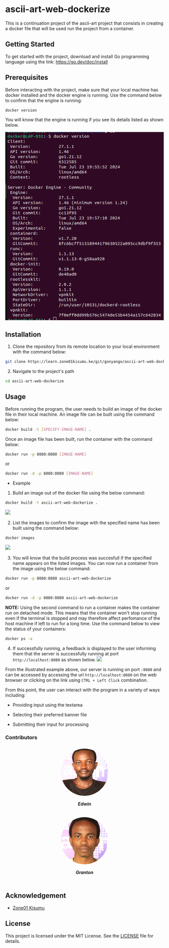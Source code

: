 # ascii-art-web-dockerize

This is a continuation project of the ascii-art project that consists in creating a docker file that will be used run the project from a container.


## Getting Started

To get started with the project, download and install Go programming language using the link: https://go.dev/doc/install

## Prerequisites

Before interacting with the project, make sure that your local machine has docker installed and the docker engine is running. Use the command below to confirm that the engine is running:
```bash
docker version
```

You will know that the engine is running if you see its details listed as shown below.

![](dockertest.png)

## Installation

1. Clone the repository from its remote location to your local environment with the command below:
```bash
git clone https://learn.zone01kisumu.ke/git/gonyango/ascii-art-web-dockerize.git
```

2. Navigate to the project's path
```bash
cd ascii-art-web-dockerize
```

## Usage

Before running the program, the user needs to build an image of the docker file in their local machine. An image file can be built using the command below:
```bash
docker build -t [SPECIFY-IMAGE-NAME] .
```

Once an image file has been built, run the container with the command below:
```bash
docker run -p 8080:8080 [IMAGE-NAME]
```

or

```bash
docker run -d -p 8080:8080 [IMAGE-NAME]
```

- Example

1. Build an image out of the docker file using the below command:
```bash
docker build -t ascii-art-web-dockerize .
```
![](/imgs/build-image.png)

2. List the images to confirm the image with the specified name has been built using the command below:
```bash
docker images
```
![](/imgs/list-images.png)

3. You will know that the build process was succesfull if the specified name appears on the listed images. You can now run a container from the image using the below command:
```bash
docker run -p 8080:8080 ascii-art-web-dockerize
```

or

```bash
docker run -d -p 8080:8080 ascii-art-web-dockerize
```

**NOTE:** Using the second command to run a container makes the container run on detached mode. This means that the container won't stop running even if the terminal is stopped and may therefore affect perfomance of the host machine if left to run for a long time. Use the command below to view the status of your containers:
```bash
docker ps -a
```

4. If successfully running, a feedback is displayed to the user informing them that the server is successfully running at port `http://localhost:8080` as shown below.
![](/imgs/run-container.png)

From the illustrated example above, our server is running on port `:8080` and can be accessed by accessing the url `http://localhost:8080` on the web browser or clicking on the link using `CTRL + Left Click` combination.

From this point, the user can interact with the program in a variety of ways including:
- Providing input using the textarea

- Selecting their preferred banner file

- Submitting their input for processing

### Contributors
<body>
<div style="display: flex !important; justify-content: center !important;">
    <div style="margin: 10px;">
        <img src="images/enungo.png" style="border-radius: 50% !important; width: 150px !important; height: 150px; !important" alt="Granton">
        <p style="text-align: center;"><b><i>Edwin</i></b></p>
    </div>
</div>
<div style="display: flex !important; justify-content: center !important;">
    <div style="margin: 10px;">
        <img src="images/gonyango.png" style="border-radius: 50% !important; width: 150px !important; height: 150px; !important" alt="Granton">
        <p style="text-align: center;"><b><i>Granton</i></b></p>
    </div>
</div>
</body>

## Acknowledgement

- [Zone01 Kisumu](https://www.zone01kisumu.ke)
## License
This project is licensed under the MIT License. See the [LICENSE](LICENSE) file for details.
